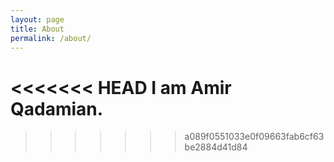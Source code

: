 ```yaml
---
layout: page
title: About
permalink: /about/
---
```

<<<<<<< HEAD
I am Amir Qadamian.
=======


>>>>>>> a089f0551033e0f09663fab6cf63be2884d41d84


[jekyll-organization]: https://github.com/jekyll
